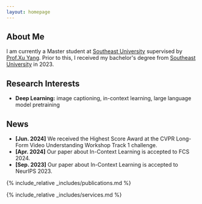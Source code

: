 ```yaml
---
layout: homepage
---
```


## About Me

I am currently a Master student at [Southeast University](https://www.seu.edu.cn/) supervised by [Prof.Xu Yang](https://yxpalmweb.github.io/). Prior to this, I received my bachelor's degree from [Southeast University](https://www.seu.edu.cn/) in 2023. 

## Research Interests

- **Deep Learning:** image captioning, in-context learning, large language model pretraining

## News

- **[Jun. 2024]** We received the Highest Score Award at the CVPR Long-Form Video Understanding Workshop Track 1 challenge.
- **[Apr. 2024]** Our paper about In-Context Learning is accepted to FCS 2024.
- **[Sep. 2023]** Our paper about In-Context Learning is accepted to NeurIPS 2023.

{% include_relative _includes/publications.md %}

{% include_relative _includes/services.md %}
